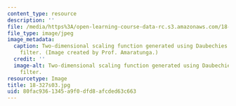 ```yaml
---
content_type: resource
description: ''
file: /media/https%3A/open-learning-course-data-rc.s3.amazonaws.com/18-327-wavelets-filter-banks-and-applications-spring-2003/80fac9361345a9f0dfd8afcded63c663_18-327s03.jpg
file_type: image/jpeg
image_metadata:
  caption: Two-dimensional scaling function generated using Daubechies' 4-tap wavelet
    filter. (Image created by Prof. Amaratunga.)
  credit: ''
  image-alt: Two-dimensional scaling function generated using Daubechies' 4-tap wavelet
    filter.
resourcetype: Image
title: 18-327s03.jpg
uid: 80fac936-1345-a9f0-dfd8-afcded63c663
---
```

